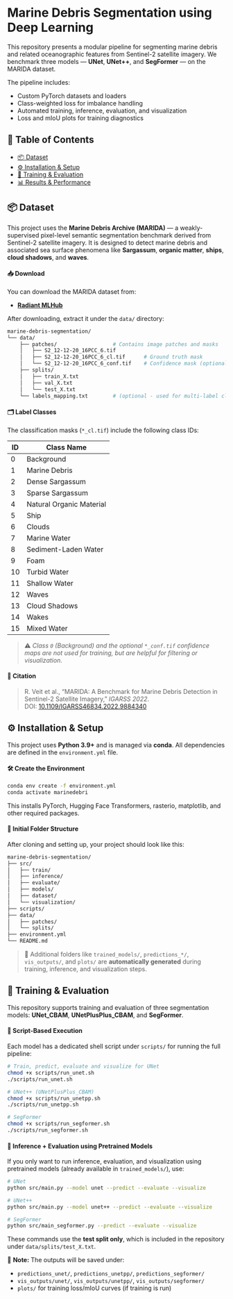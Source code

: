 # Marine Debris Segmentation using Deep Learning

This repository presents a modular pipeline for segmenting marine debris and related oceanographic features from Sentinel-2 satellite imagery. We benchmark three models — **UNet**, **UNet++**, and **SegFormer** — on the MARIDA dataset.

The pipeline includes:
- Custom PyTorch datasets and loaders
- Class-weighted loss for imbalance handling
- Automated training, inference, evaluation, and visualization
- Loss and mIoU plots for training diagnostics



## 📑 Table of Contents

- [📦 Dataset](#-dataset)
- [⚙️ Installation & Setup](#️-installation--setup)
- [🚀 Training & Evaluation](#-training--evaluation)
- [📊 Results & Performance](#-results--performance)



## 📦 Dataset

This project uses the **Marine Debris Archive (MARIDA)** — a weakly-supervised pixel-level semantic segmentation benchmark derived from Sentinel-2 satellite imagery. It is designed to detect marine debris and associated sea surface phenomena like **Sargassum**, **organic matter**, **ships**, **cloud shadows**, and **waves**.



#### 📥 Download

You can download the MARIDA dataset from:

- **[Radiant MLHub](https://mlhub.earth/data/marida)**

After downloading, extract it under the `data/` directory:

```bash
marine-debris-segmentation/
└── data/
    ├── patches/                  # Contains image patches and masks
    │   ├── S2_12-12-20_16PCC_6.tif
    │   ├── S2_12-12-20_16PCC_6_cl.tif      # Ground truth mask
    │   └── S2_12-12-20_16PCC_6_conf.tif    # Confidence mask (optional)
    ├── splits/
    │   ├── train_X.txt
    │   ├── val_X.txt
    │   └── test_X.txt
    └── labels_mapping.txt        # (optional - used for multi-label classification)
```



#### 🗂️ Label Classes

The classification masks (`*_cl.tif`) include the following class IDs:

| ID  | Class Name               |
|-----|---------------------------|
| 0   | Background                |
| 1   | Marine Debris             |
| 2   | Dense Sargassum           |
| 3   | Sparse Sargassum          |
| 4   | Natural Organic Material  |
| 5   | Ship                      |
| 6   | Clouds                    |
| 7   | Marine Water              |
| 8   | Sediment-Laden Water      |
| 9   | Foam                      |
| 10  | Turbid Water              |
| 11  | Shallow Water             |
| 12  | Waves                     |
| 13  | Cloud Shadows             |
| 14  | Wakes                     |
| 15  | Mixed Water               |

> ⚠️ *Class `0` (Background) and the optional `*_conf.tif` confidence maps are not used for training, but are helpful for filtering or visualization.*



#### 📄 Citation

> R. Veit et al., “MARIDA: A Benchmark for Marine Debris Detection in Sentinel-2 Satellite Imagery,” *IGARSS 2022*.  
> DOI: [10.1109/IGARSS46834.2022.9884340](https://doi.org/10.1109/IGARSS46834.2022.9884340)

## ⚙️ Installation & Setup

This project uses **Python 3.9+** and is managed via **conda**. All dependencies are defined in the `environment.yml` file.

#### 🛠️ Create the Environment

```bash
conda env create -f environment.yml
conda activate marinedebri
```

This installs PyTorch, Hugging Face Transformers, rasterio, matplotlib, and other required packages.

#### 📁 Initial Folder Structure

After cloning and setting up, your project should look like this:

```bash
marine-debris-segmentation/
├── src/
│   ├── train/
│   ├── inference/
│   ├── evaluate/
│   ├── models/
│   ├── dataset/
│   └── visualization/
├── scripts/
├── data/
│   ├── patches/
│   └── splits/
├── environment.yml
└── README.md
```

> 🔄 Additional folders like `trained_models/`, `predictions_*/`, `vis_outputs/`, and `plots/` are **automatically generated** during training, inference, and visualization steps.


## 🚀 Training & Evaluation

This repository supports training and evaluation of three segmentation models: **UNet_CBAM**, **UNetPlusPlus_CBAM**, and **SegFormer**.



#### 📜 Script-Based Execution

Each model has a dedicated shell script under `scripts/` for running the full pipeline:

```bash
# Train, predict, evaluate and visualize for UNet
chmod +x scripts/run_unet.sh
./scripts/run_unet.sh

# UNet++ (UNetPlusPlus_CBAM)
chmod +x scripts/run_unetpp.sh
./scripts/run_unetpp.sh

# SegFormer
chmod +x scripts/run_segformer.sh
./scripts/run_segformer.sh
```



#### 🧪 Inference + Evaluation using Pretrained Models

If you only want to run inference, evaluation, and visualization using pretrained models (already available in `trained_models/`), use:

```bash
# UNet
python src/main.py --model unet --predict --evaluate --visualize

# UNet++
python src/main.py --model unet++ --predict --evaluate --visualize

# SegFormer
python src/main_segformer.py --predict --evaluate --visualize
```

These commands use the **test split only**, which is included in the repository under `data/splits/test_X.txt`.



🧠 **Note:** The outputs will be saved under:

- `predictions_unet/`, `predictions_unetpp/`, `predictions_segformer/`
- `vis_outputs/unet/`, `vis_outputs/unetpp/`, `vis_outputs/segformer/`
- `plots/` for training loss/mIoU curves (if training is run)
